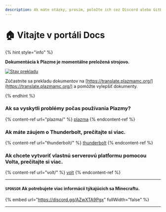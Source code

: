 ```yaml
---
description: Ak máte otázky, prosím, položte ich cez Discord alebo GitHub Diskusie.
---
```


# 🏠 Vitajte v portáli Docs

{% hint style="info" %}

**Dokumentácia k Plazme je momentálne preložená strojovo.**

[![Stav prekladu](https://badge.plazmamc.org/internal/crowdin)](https://translate.plazmamc.org/)

Zúčastnite sa prekladu dokumentov na [https://translate.plazmamc.org/](https://translate.plazmamc.org/) a pomôžte vylepšiť dokumenty.

{% endhint %}

### Ak sa vyskytli problémy počas používania Plazmy?

{% content-ref url="plazma/" %}
[plazma](plazma/)
{% endcontent-ref %}

### Ak máte záujem o Thunderbolt, prečítajte si viac.

{% content-ref url="thunderbolt/" %}
[thunderbolt](thunderbolt/)
{% endcontent-ref %}

### Ak chcete vytvoriť vlastnú serverovú platformu pomocou Volta, prečítajte si viac.

{% content-ref url="volt/" %}
[volt](volt/)
{% endcontent-ref %}

***

#### `SPONSOR` Ak potrebujete viac informácií týkajúcich sa Minecraftu. <a href="#etc-1" id="etc-1"></a>

{% embed url="https://discord.gg/AZwXTA9Pgx" fullWidth="false" %}

***
